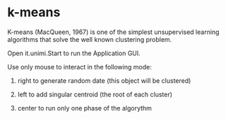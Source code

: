 k-means
=======

K-means (MacQueen, 1967) is one of the simplest unsupervised learning algorithms that solve the well known clustering problem.

Open it.unimi.Start to run the Application GUI.

Use only mouse to interact in the following mode:

1) right to generate random date (this object will be clustered)

2) left to add singular centroid (the root of each cluster)

3) center to run only one phase of the algorythm